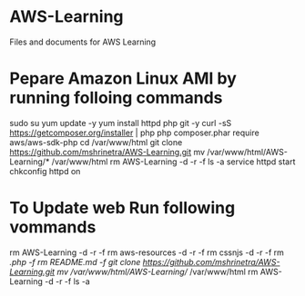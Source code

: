 # AWS-Learning
Files and documents for AWS Learning

# Pepare Amazon Linux AMI by running folloing commands
sudo su
yum update -y
yum install httpd php git -y
curl -sS https://getcomposer.org/installer | php
php composer.phar require aws/aws-sdk-php
cd /var/www/html
git clone https://github.com/mshrinetra/AWS-Learning.git
mv /var/www/html/AWS-Learning/* /var/www/html
rm AWS-Learning -d -r -f
ls -a
service httpd start
chkconfig httpd on

# To Update web Run following vommands
rm AWS-Learning -d -r -f
rm aws-resources -d -r -f
rm cssnjs -d -r -f
rm *.php -f
rm README.md -f
git clone https://github.com/mshrinetra/AWS-Learning.git
mv /var/www/html/AWS-Learning/* /var/www/html
rm AWS-Learning -d -r -f
ls -a


